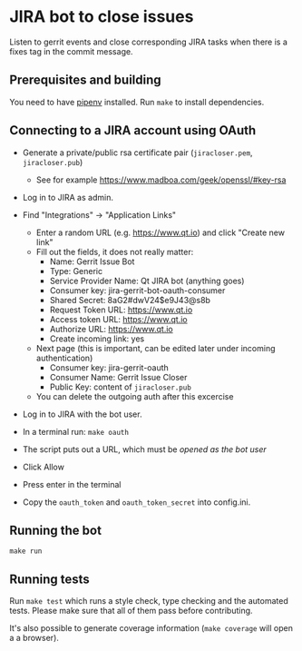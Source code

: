 # JIRA bot to close issues

Listen to gerrit events and close corresponding JIRA tasks when there is a fixes tag in the commit message.

## Prerequisites and building

You need to have [pipenv](https://pipenv.readthedocs.io/en/latest/) installed.
Run `make` to install dependencies.

## Connecting to a JIRA account using OAuth

* Generate a private/public rsa certificate pair (`jiracloser.pem`, `jiracloser.pub`)
  * See for example https://www.madboa.com/geek/openssl/#key-rsa

* Log in to JIRA as admin.
* Find "Integrations" -> "Application Links"
  * Enter a random URL (e.g. https://www.qt.io) and click "Create new link"
  * Fill out the fields, it does not really matter:
    * Name: Gerrit Issue Bot
    * Type: Generic
    * Service Provider Name: Qt JIRA bot (anything goes)
    * Consumer key: jira-gerrit-bot-oauth-consumer
    * Shared Secret: 8aG2#dwV24$e9J43@s8b
    * Request Token URL: https://www.qt.io
    * Access token URL: https://www.qt.io
    * Authorize URL: https://www.qt.io
    * Create incoming link: yes
  * Next page (this is important, can be edited later under incoming authentication)
    * Consumer key: jira-gerrit-oauth
    * Consumer Name: Gerrit Issue Closer
    * Public Key: content of `jiracloser.pub`
  * You can delete the outgoing auth after this excercise

* Log in to JIRA with the bot user.
* In a terminal run: `make oauth`
* The script puts out a URL, which must be *opened as the bot user*
* Click Allow
* Press enter in the terminal
* Copy the `oauth_token` and `oauth_token_secret` into config.ini.

## Running the bot

`make run`

## Running tests

Run `make test` which runs a style check, type checking and the automated tests.
Please make sure that all of them pass before contributing.

It's also possible to generate coverage information (`make coverage` will open a a browser).
